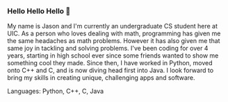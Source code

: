 ### Hello Hello Hello 👋

My name is Jason and I'm currently an undergraduate CS student here at UIC. As a person who loves dealing with math, programming has given me the same headaches as math problems. However it has also given me that same joy in tackling and solving problems. I've been coding for over 4 years, starting in high school ever since some friends wanted to show me something cool they made. Since then, I have worked in Python, moved onto C++ and C, and is now diving head first into Java. I look forward to bring my skills in creating unique, challenging apps and software.

Languages: Python, C++, C, Java
